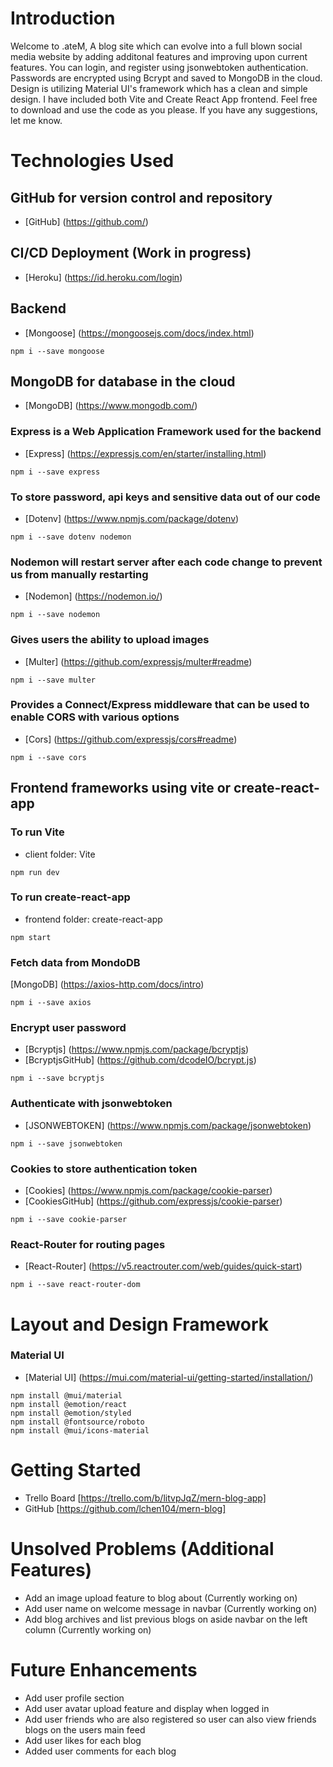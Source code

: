 # Introduction
Welcome to .ateM, 
A blog site which can evolve into a full blown social media website by adding additonal features and improving upon current features. You can login, and register using jsonwebtoken authentication. Passwords are encrypted using Bcrypt and saved to MongoDB in the cloud. Design is utilizing Material UI's framework which has a clean and simple design. I have included both Vite and Create React App frontend. Feel free to download and use the code as you please. If you have any suggestions, let me know.

# Technologies Used
## GitHub for version control and repository
- [GitHub] (https://github.com/)


## CI/CD Deployment (Work in progress)
- [Heroku] (https://id.heroku.com/login)


## Backend
- [Mongoose] (https://mongoosejs.com/docs/index.html)
```
npm i --save mongoose
```


## MongoDB for database in the cloud
- [MongoDB] (https://www.mongodb.com/)


### Express is a Web Application Framework used for the backend
- [Express] (https://expressjs.com/en/starter/installing.html)
```
npm i --save express
```


### To store password, api keys and sensitive data out of our code
- [Dotenv] (https://www.npmjs.com/package/dotenv)
```
npm i --save dotenv nodemon
```


### Nodemon will restart server after each code change to prevent us from manually restarting
- [Nodemon] (https://nodemon.io/)
```
npm i --save nodemon
```


### Gives users the ability to upload images
- [Multer] (https://github.com/expressjs/multer#readme)
```
npm i --save multer
```


### Provides a Connect/Express middleware that can be used to enable CORS with various options
- [Cors] (https://github.com/expressjs/cors#readme)
```
npm i --save cors
```


## Frontend frameworks using vite or create-react-app
### To run Vite 
- client folder: Vite
```
npm run dev
```


### To run create-react-app
- frontend folder: create-react-app
```
npm start
```


### Fetch data from MondoDB
[MongoDB] (https://axios-http.com/docs/intro)
```
npm i --save axios
```


### Encrypt user password
- [Bcryptjs] (https://www.npmjs.com/package/bcryptjs)
- [BcryptjsGitHub] (https://github.com/dcodeIO/bcrypt.js)
```
npm i --save bcryptjs
```


### Authenticate with jsonwebtoken
- [JSONWEBTOKEN] (https://www.npmjs.com/package/jsonwebtoken)
```
npm i --save jsonwebtoken
```


### Cookies to store authentication token
- [Cookies] (https://www.npmjs.com/package/cookie-parser)
- [CookiesGitHub] (https://github.com/expressjs/cookie-parser)
```
npm i --save cookie-parser
```


### React-Router for routing pages
- [React-Router] (https://v5.reactrouter.com/web/guides/quick-start)
```
npm i --save react-router-dom
```


#  Layout and Design Framework
### Material UI 
- [Material UI] (https://mui.com/material-ui/getting-started/installation/)
```
npm install @mui/material 
npm install @emotion/react 
npm install @emotion/styled
npm install @fontsource/roboto
npm install @mui/icons-material
```


# Getting Started
- Trello Board [https://trello.com/b/litvpJqZ/mern-blog-app]
- GitHub [https://github.com/lchen104/mern-blog]


# Unsolved Problems (Additional Features)
- Add an image upload feature to blog about (Currently working on)
- Add user name on welcome message in navbar (Currently working on)
- Add blog archives and list previous blogs on aside navbar on the left column (Currently working on)

# Future Enhancements
- Add user profile section
- Add user avatar upload feature and display when logged in
- Add user friends who are also registered so user can also view friends blogs on the users main feed 
- Add user likes for each blog
- Added user comments for each blog